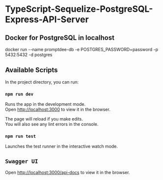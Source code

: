# TypeScript-Sequelize-PostgreSQL-Express-API-Server

## Docker for PostgreSQL in localhost

docker run --name promptdee-db -e POSTGRES_PASSWORD=password -p 5432:5432 -d postgres

## Available Scripts

In the project directory, you can run:

### `npm run dev`

Runs the app in the development mode.\
Open [http://localhost:3000](http://localhost:3000) to view it in the browser.

The page will reload if you make edits.\
You will also see any lint errors in the console.

### `npm run test`

Launches the test runner in the interactive watch mode.

## `Swagger UI`

Open [http://localhost:3000/api-docs](http://localhost:3000/api-docs) to view it in the browser.
